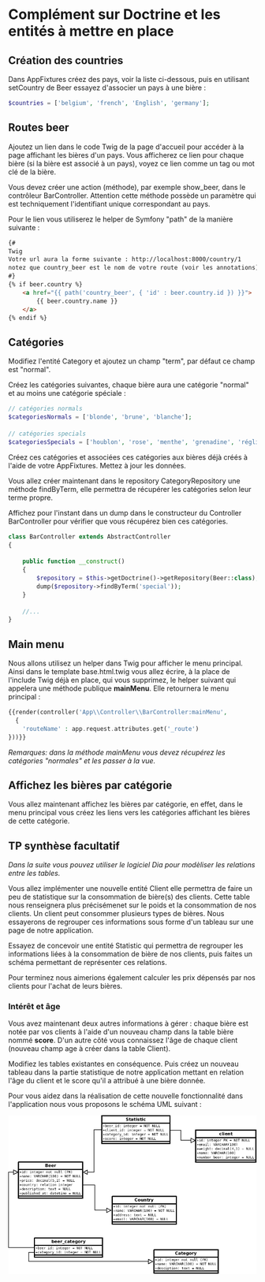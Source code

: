 # Complément sur Doctrine et les entités à mettre en place

## Création des countries

Dans AppFixtures créez des pays, voir la liste ci-dessous, puis en utilisant setCountry de Beer essayez d'associer un pays à une bière :

```php
$countries = ['belgium', 'french', 'English', 'germany'];
```

## Routes beer

Ajoutez un lien dans le code Twig de la page d'accueil pour accéder à la page affichant les bières d'un pays. Vous afficherez ce lien pour chaque bière (si la bière est associé à un pays), voyez ce lien comme un tag ou mot clé de la bière.

Vous devez créer une action (méthode), par exemple show_beer, dans le contrôleur BarController. Attention cette méthode possède un paramètre qui est techniquement l'identifiant unique correspondant au pays.

Pour le lien vous utiliserez le helper de Symfony "path" de la manière suivante :

```html
{#
Twig
Votre url aura la forme suivante : http://localhost:8000/country/1
notez que country_beer est le nom de votre route (voir les annotations)
#}
{% if beer.country %}
    <a href="{{ path('country_beer', { 'id' : beer.country.id }) }}">
        {{ beer.country.name }}
    </a>
{% endif %}
```

## Catégories

Modifiez l'entité Category et ajoutez un champ "term", par défaut ce champ est "normal".

Créez les catégories suivantes, chaque bière aura une catégorie "normal" et au moins une catégorie spéciale :

```php
// catégories normals
$categoriesNormals = ['blonde', 'brune', 'blanche'];

// catégories specials
$categoriesSpecials = ['houblon', 'rose', 'menthe', 'grenadine', 'réglisse', 'marron', 'whisky', 'bio'] ;

```

Créez ces catégories et associées ces catégories aux bières déjà créés à l'aide de votre AppFixtures. Mettez à jour les données.

Vous allez créer maintenant dans le repository CategoryRepository une méthode findByTerm, elle permettra de récupérer les catégories selon leur terme propre.

Affichez pour l'instant dans un dump dans le constructeur du Controller BarController pour vérifier que vous récupérez bien ces catégories.

```php
class BarController extends AbstractController
{

    public function __construct()
    {
        $repository = $this->getDoctrine()->getRepository(Beer::class);
        dump($repository->findByTerm('special'));
    }

    //...
}
```

## Main menu

Nous allons utilisez un helper dans Twig pour afficher le menu principal. Ainsi dans le template base.html.twig vous allez écrire, à la place de l'include Twig déjà en place, qui vous supprimez, le helper suivant qui appelera une méthode publique **mainMenu**. Elle retournera le menu principal :

```php
{{render(controller('App\\Controller\\BarController:mainMenu',
  {
    'routeName' : app.request.attributes.get('_route')
}))}}

```

*Remarques: dans la méthode mainMenu vous devez récupérez les catégories "normales" et les passer à la vue.*

## Affichez les bières par catégorie

Vous allez maintenant affichez les bières par catégorie, en effet, dans le menu principal vous créez les liens vers les catégories affichant les bières de cette catégorie.

## TP synthèse facultatif

*Dans la suite vous pouvez utiliser le logiciel Dia pour modèliser les relations entre les tables.*

Vous allez implémenter une nouvelle entité Client elle permettra de faire un peu de statistique sur la consommation de bière(s) des clients. Cette table nous renseignera plus précisémenet sur le poids et la consommation de nos clients. Un client peut consommer plusieurs types de bières. Nous essayerons de regrouper ces informations sous forme d'un tableau sur une page de notre application.

Essayez de concevoir une entité Statistic qui permettra de regrouper les informations liées à la consommation de bière de nos clients, puis faites un schéma permettant de représenter ces relations.

Pour terminez nous aimerions également calculer les prix dépensés par nos clients pour l'achat de leurs bières.

### Intérêt et âge

Vous avez maintenant deux autres informations à gérer : chaque bière est notée par vos clients à l'aide d'un nouveau champ dans la table bière nommé **score**. D'un autre côté vous connaissez l'âge de chaque client (nouveau champ age à créer dans la table Client).

Modifiez les tables existantes en conséquence. Puis créez un nouveau tableau dans la partie statistique de notre application mettant en relation l'âge du client et le score qu'il a attribué à une bière donnée.

Pour vous aidez dans la réalisation de cette nouvelle fonctionnalité dans l'application nous vous proposons le schéma UML suivant :

![database schema](images/simplebar_03.png)
